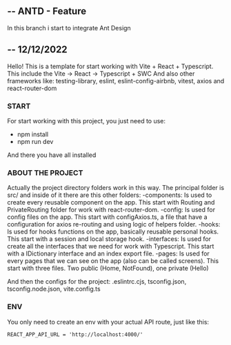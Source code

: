 ## -- ANTD - Feature

In this branch i start to integrate Ant Design

## -- 12/12/2022

Hello!
This is a template for start working with Vite + React + Typescript.
This include the Vite -> React -> Typescript + SWC
And also other frameworks like: testing-library, eslint, eslint-config-airbnb, vitest, axios and react-router-dom

### START

For start working with this project, you just need to use:
- npm install
- npm run dev

And there you have all installed

### ABOUT THE PROJECT

Actually the project directory folders work in this way. The principal folder is src/ and inside of it there are this other folders:
-components: Is used to create every reusable component on the app. This start with Routing and PrivateRouting folder for work with react-router-dom.
-config: Is used for config files on the app. This start with configAxios.ts, a file that have a configuration for axios re-routing and using logic of helpers folder.
-hooks: Is used for hooks functions on the app, basically reusable personal hooks. This start with a session and local storage hook.
-interfaces: Is used for create all the interfaces that we need for work with Typescript. This start with a IDictionary interface and an index export file.
-pages: Is used for every pages that we can see on the app (also can be called screens). This start with three files. Two public (Home, NotFound), one private (Hello)

And then the configs for the project:
.eslintrc.cjs, tsconfig.json, tsconfig.node.json, vite.config.ts

### ENV

You only need to create an env with your actual API route, just like this: 

```
REACT_APP_API_URL = 'http://localhost:4000/'
